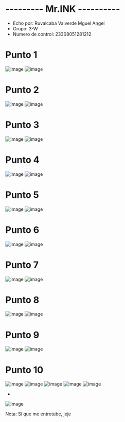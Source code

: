 # --------- Mr.INK ----------
- Echo por: Ruvalcaba Valverde Mguel Angel
- Grupo: 3-W
- Numero de control: 23308051281212

# Punto 1
![image](https://github.com/user-attachments/assets/ddbc9eae-7d2e-4b26-a7c9-221cd80908fb)
![image](https://github.com/user-attachments/assets/47c0a22e-500b-4529-ab4f-954b007e552c)

# Punto 2
![image](https://github.com/user-attachments/assets/94af3b30-8f16-40f7-b1b9-1744a504a6b9)
![image](https://github.com/user-attachments/assets/5f988062-eb0a-4e43-9a17-7168874a41b4)

# Punto 3
![image](https://github.com/user-attachments/assets/0e45c804-f006-4996-92a9-61f735d145da)
![image](https://github.com/user-attachments/assets/bbd34516-72e4-49be-ad7d-91baeedf1509)

# Punto 4
![image](https://github.com/user-attachments/assets/530cdd0a-0cfa-49b1-912a-df9b2ba953d0)
![image](https://github.com/user-attachments/assets/782d64e5-f452-46c8-bbe5-d034474319b0)

# Punto 5
![image](https://github.com/user-attachments/assets/bc87743a-e09e-4b94-ba78-3af6971967b5)
![image](https://github.com/user-attachments/assets/b28a36ac-4d51-4872-be28-7e60a94d948c)

# Punto 6
![image](https://github.com/user-attachments/assets/df500f1e-fe85-4af4-b7ce-725b142b281b)
![image](https://github.com/user-attachments/assets/aa0b77ee-8749-4b1d-aa1f-93625ad37b93)

# Punto 7
![image](https://github.com/user-attachments/assets/44fe4ae8-aca8-4fd8-80e6-ba06f2d8d22a)
![image](https://github.com/user-attachments/assets/72c66baa-e1ee-444c-a723-5ff560617ce6)

# Punto 8
![image](https://github.com/user-attachments/assets/81905838-17e5-4b78-9db3-5fd6233d0a00)
![image](https://github.com/user-attachments/assets/675ccb3f-6d20-46a4-8d81-6ac406373884)

# Punto 9
![image](https://github.com/user-attachments/assets/4382c2c1-fbe9-445c-becc-5b24f96d0e0f)
![image](https://github.com/user-attachments/assets/5df9239d-91d4-46f6-b67f-c336ee8180a7)

# Punto 10
![image](https://github.com/user-attachments/assets/baeb45df-6b54-4c70-9a2e-831a7eb4e702)
![image](https://github.com/user-attachments/assets/7d8902c1-7c8d-4e94-bcb7-a2d74569c2c4)
![image](https://github.com/user-attachments/assets/5a90ed74-957e-425a-82b9-09cd7ae37995)
![image](https://github.com/user-attachments/assets/c292a205-c0a7-41be-8734-40283bc86cfb)
![image](https://github.com/user-attachments/assets/b1012e01-4283-4e58-8d15-23032296f827)

- 
![image](https://github.com/user-attachments/assets/c9cec9b4-1e3e-43a8-8a73-79baad1658a2)

Nota: Si que me entretube, jeje

